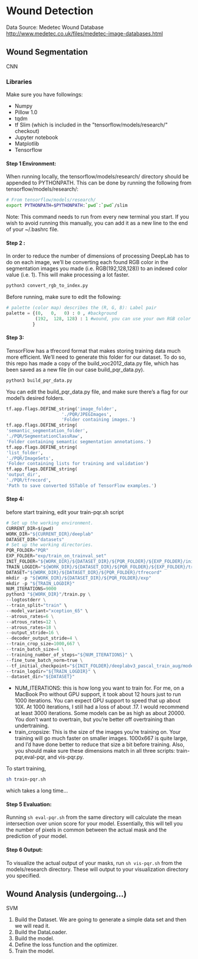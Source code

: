 # Wound Detection

Data Source: Medetec Wound Database
http://www.medetec.co.uk/files/medetec-image-databases.html

## Wound Segmentation
CNN

### Libraries
Make sure you have followings:
-  Numpy
-  Pillow 1.0
-  tqdm
-  tf Slim (which is included in the "tensorflow/models/research/" checkout)
-  Jupyter notebook
-  Matplotlib
-  Tensorflow

#### Step 1 Environment:
When running locally, the tensorflow/models/research/ directory should be appended to PYTHONPATH. This can be done by running the following from tensorflow/models/research/:
```bash
# From tensorflow/models/research/
export PYTHONPATH=$PYTHONPATH:`pwd`:`pwd`/slim
```
Note: This command needs to run from every new terminal you start. If you wish to avoid running this manually, you can add it as a new line to the end of your ~/.bashrc file.


#### Step 2 :
In order to reduce the number of dimensions of processing DeepLab has to do on each image, we’ll be converting each found RGB color in the segmentation images you made (i.e. RGB(192,128,128)) to an indexed color value (i.e. 1). This will make processing a lot faster.

```bash
python3 convert_rgb_to_index.py
```

Before running, make sure to edit the following:
```python
# palette (color map) describes the (R, G, B): Label pair
palette = {(0,   0,   0) : 0 , #background
           (192,  128, 128) : 1 #wound, you can use your own RGB color
          }
```

#### Step 3:
TensorFlow has a tfrecord format that makes storing training data much more efficient. We’ll need to generate this folder for our dataset. To do so, this repo has made a copy of the build_voc2012_data.py file, which has been saved as a new file (in our case build_pqr_data.py).
```bash
python3 build_pqr_data.py
```

You can edit the build_pqr_data.py file, and make sure there’s a flag for our model’s desired folders.
```python
tf.app.flags.DEFINE_string('image_folder',
                     './PQR/JPEGImages',
                     'Folder containing images.')
tf.app.flags.DEFINE_string(
'semantic_segmentation_folder',
'./PQR/SegmentationClassRaw',
'Folder containing semantic segmentation annotations.')
tf.app.flags.DEFINE_string(
'list_folder',
'./PQR/ImageSets',
'Folder containing lists for training and validation')
tf.app.flags.DEFINE_string(
'output_dir',
'./PQR/tfrecord',
'Path to save converted SSTable of TensorFlow examples.')
```

#### Step 4:
before start training, edit your train-pqr.sh script
```python
# Set up the working environment.
CURRENT_DIR=$(pwd)
WORK_DIR="${CURRENT_DIR}/deeplab"
DATASET_DIR="datasets"
# Set up the working directories.
PQR_FOLDER="PQR"
EXP_FOLDER="exp/train_on_trainval_set"
INIT_FOLDER="${WORK_DIR}/${DATASET_DIR}/${PQR_FOLDER}/${EXP_FOLDER}/init_models"
TRAIN_LOGDIR="${WORK_DIR}/${DATASET_DIR}/${PQR_FOLDER}/${EXP_FOLDER}/train"
DATASET="${WORK_DIR}/${DATASET_DIR}/${PQR_FOLDER}/tfrecord"
mkdir -p "${WORK_DIR}/${DATASET_DIR}/${PQR_FOLDER}/exp"
mkdir -p "${TRAIN_LOGDIR}"
NUM_ITERATIONS=9000
python3 "${WORK_DIR}"/train.py \
--logtostderr \
--train_split="train" \
--model_variant="xception_65" \
--atrous_rates=6 \
--atrous_rates=12 \
--atrous_rates=18 \
--output_stride=16 \
--decoder_output_stride=4 \
--train_crop_size=1000,667 \
--train_batch_size=4 \
--training_number_of_steps="${NUM_ITERATIONS}" \
--fine_tune_batch_norm=true \
--tf_initial_checkpoint="${INIT_FOLDER}/deeplabv3_pascal_train_aug/model.ckpt" \
--train_logdir="${TRAIN_LOGDIR}" \
--dataset_dir="${DATASET}"
```
+ NUM_ITERATIONS: this is how long you want to train for. For me, on a MacBook Pro without GPU support, it took about 12 hours just to run 1000 iterations. You can expect GPU support to speed that up about 10X. At 1000 iterations, I still had a loss of about .17. I would recommend at least 3000 iterations. Some models can be as high as about 20000. You don’t want to overtrain, but you’re better off overtraining than undertraining.
+ train_cropsize: This is the size of the images you’re training on. Your training will go much faster on smaller images. 1000x667 is quite large, and I’d have done better to reduce that size a bit before training. Also, you should make sure these dimensions match in all three scripts: train-pqr,eval-pqr, and vis-pqr.py.

To start training, 
```bash
sh train-pqr.sh
```
which takes a long time...

#### Step 5 Evaluation:
Running ```sh eval-pqr.sh``` from the same directory will calculate the mean intersection over union score for your model. Essentially, this will tell you the number of pixels in common between the actual mask and the prediction of your model.

#### Step 6 Output:
To visualize the actual output of your masks, run ```sh vis-pqr.sh``` from the models/research directory. These will output to your visualization directory you specified.

## Wound Analysis (undergoing...)
SVM 
1. Build the Dataset. We are going to generate a simple data set and then we will read it.
2. Build the DataLoader.
3. Build the model.
4. Define the loss function and the optimizer.
5. Train the model.
